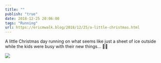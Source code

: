```yaml
---
title: ""
publish: "true"
date: 2018-12-25 20:06:00
tags: "Running"
url: https://ericmwalk.blog/2018/12/25/a-little-christmas.html
---
```


A little Christmas day running on what seems like just a sheet of ice outside while the kids were busy with their new things... 🏃‍♂️

![](https://ericmwalk.blog/uploads/2022/394ba0146c.jpg)